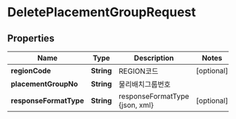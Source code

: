 
# DeletePlacementGroupRequest

## Properties
Name | Type | Description | Notes
------------ | ------------- | ------------- | -------------
**regionCode** | **String** | REGION코드 |  [optional]
**placementGroupNo** | **String** | 물리배치그룹번호 | 
**responseFormatType** | **String** | responseFormatType {json, xml} |  [optional]



